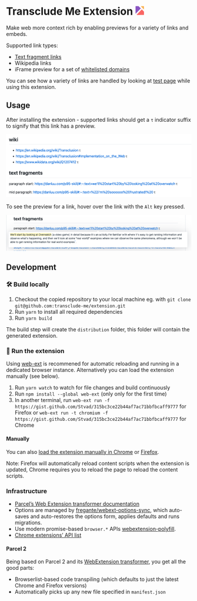 # Transclude Me Extension <img src="./source/resources/logo.svg" height="24" />

Make web more context rich by enabling previews for a variety of links and embeds.

Supported link types:
- [Text fragment links](https://web.dev/text-fragments/)
- Wikipedia links
- iFrame preview for a set of [whitelisted domains](./source/rendering/iframe-renderer.tsx)

You can see how a variety of links are handled by looking at [test page](https://gist.github.com/Stvad/315bc3ce22b44af7ac71bbfbcaff9777) while using this extension.

## Usage

After installing the extension - supported links should get a `τ` indicator suffix to signify that this link has a preview.

![](./media/link-indicator.png)

To see the preview for a link, hover over the link with the `Alt` key pressed.

![](./media/fragment-preview.png)

## Development

[link-webext-polyfill]: https://github.com/mozilla/webextension-polyfill
[link-options-sync]: https://github.com/fregante/webext-options-sync

### 🛠 Build locally

1. Checkout the copied repository to your local machine eg. with `git clone git@github.com:transclude-me/extension.git`
1. Run `yarn` to install all required dependencies
1. Run `yarn build`

The build step will create the `distribution` folder, this folder will contain the generated extension.

### 🏃 Run the extension

Using [web-ext](https://extensionworkshop.com/documentation/develop/getting-started-with-web-ext/) is recommened for automatic reloading and running in a dedicated browser instance. Alternatively you can load the extension manually (see below).

1. Run `yarn watch` to watch for file changes and build continuously
1. Run `npm install --global web-ext` (only only for the first time)
1. In another terminal, run `web-ext run -f https://gist.github.com/Stvad/315bc3ce22b44af7ac71bbfbcaff9777` for Firefox or `web-ext run -t chromium -f https://gist.github.com/Stvad/315bc3ce22b44af7ac71bbfbcaff9777` for Chrome

#### Manually

You can also [load the extension manually in Chrome](https://www.smashingmagazine.com/2017/04/browser-extension-edge-chrome-firefox-opera-brave-vivaldi/#google-chrome-opera-vivaldi) or [Firefox](https://www.smashingmagazine.com/2017/04/browser-extension-edge-chrome-firefox-opera-brave-vivaldi/#mozilla-firefox).

Note: Firefox will automatically reload content scripts when the extension is updated, Chrome requires you to reload the page to reload the content scripts.

### Infrastructure

- [Parcel’s Web Extension transformer documentation](https://parceljs.org/recipes/web-extension/)
- Options are managed by [fregante/webext-options-sync][link-options-sync], which auto-saves and auto-restores the options form, applies defaults and runs migrations.
- Use modern promise-based `browser.*` APIs [webextension-polyfill][link-webext-polyfill].
- [Chrome extensions’ API list](https://developer.chrome.com/docs/extensions/reference/)

#### Parcel 2

Being based on Parcel 2 and its [WebExtension transformer](https://parceljs.org/recipes/web-extension/), you get all the good parts:

- Browserlist-based code transpiling (which defaults to just the latest Chrome and Firefox versions)
- Automatically picks up any new file specified in `manifest.json`
